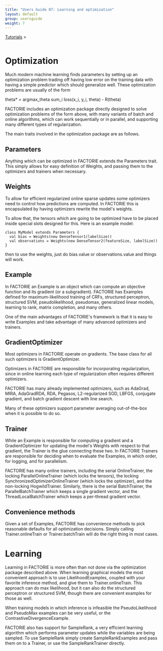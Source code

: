 ```yaml
---
title: "Users Guide 07: Learning and optimization"
layout: default
group: usersguide
weight: 7
---
```


<a href="{{ site.baseurl }}/tutorial.html">Tutorials</a> &gt;

```scala


```



# Optimization

Much modern machine learning finds parameters by setting up an optimization
problem trading off having low error on the training data with having a
simple predictor which should generalize well. These optimization problems
are usually of the form

  theta* = argmax_theta sum_i loss(x_i, y_i, theta) - R(theta)

FACTORIE includes an optimization package directly designed to solve
optimization problems of the form above, with many variants of batch and
online algorithms, which can work sequentially or in parallel, and
supporting many different types of regularization.

The main traits involved in the optimization package are as follows.

## Parameters

Anything which can be optimized in FACTORIE extends the Parameters trait.
This simply allows for easy definition of Weights, and passing them to
the optimizers and trainers when necessary.

## Weights

To allow for efficient regularized online sparse updates some optimizers
need to control how predictions are computed. In FACTORIE this is
encapsulated by having optimizers rewrite the model's weights.

To allow that, the tensors which are going to be optimized have to be
placed inside special slots designed for this. Here is an example model:

```
class MyModel extends Parameters {
  val bias = Weights(new DenseTensor1(labelSize))
  val observations = Weights(new DenseTensor2(featureSize, labelSize))
}
```

then to use the weights, just do bias.value or observations.value and
things will work.

## Example

In FACTORIE an Example is an object which can compute an objective function
and its gradient (or a subgradient). FACTORIE has Examples defined for
maximum-likelihood training of CRFs, structured perceptron, structured SVM,
pseudolikelihood, pseudomax, generalized linear models, learning to rank,
matrix completion, and many others.

One of the main advantages of FACTORIE's framework is that it is easy to
write Examples and take advantage of many advanced optimizers and trainers.

## GradientOptimizer

Most optimizers in FACTORIE operate on gradients. The base class for all
such optimizers is GradientOptimizer.

Optimizers in FACTORIE are responsible for incorporating regularization,
since in online learning each type of regularization often requires
different optimizers.

FACTORIE has many already implemented optimizers, such as AdaGrad, MIRA,
AdaGradRDA, RDA, Pegasos, L2-regularized SGD, LBFGS, conjugate gradient,
and batch gradient descent with line search.

Many of these optimizers support parameter averaging out-of-the-box when
it is possible to do so.

## Trainer

While an Example is responsible for computing a gradient and a
GradientOptimizer for updating the model's Weights with respect to that
gradient, the Trainer is the glue connecting these two. In FACTORIE Trainers
are responsible for deciding when to evaluate the Examples, in which order,
for logging, and for parallelism.

FACTORIE has many online trainers, including the serial OnlineTrainer, the
locking ParallelOnlineTrainer (which locks the tensors), the locking
SynchronizedOptimizerOnlineTrainer (which locks the optimizer), and the
non-locking HogwildTrainer. Similarly, there is the serial BatchTrainer,
the ParallelBatchTrainer which keeps a single gradient vector, and the
ThreadLocalBatchTrainer which keeps a per-thread gradient vector.

## Convenience methods

Given a set of Examples, FACTORIE has convenience methods to pick
reasonable defaults for all optimization decisions. Simply calling
Trainer.onlineTrain or Trainer.batchTrain will do the right thing
in most cases.

# Learning

Learning in FACTORIE is more often than not done via the optimization
package described above. When learning graphical models the most convenient
approach is to use LikelihoodExamples, coupled with your favorite inference
method, and give them to Trainer.onlineTrain. This approach can do max
likelihood, but it can also do the structured perceptron or structured SVM,
though there are convenient examples for those as well.

When training models in which inference is infeasible the PseudoLikelihood
and PseudoMax examples can be very useful, or the
ContrastiveDivergenceExample.

FACTORIE also has support for SampleRank, a very efficient learning algorithm
which performs parameter updates while the variables are being sampled. To
use SampleRank simply create SampleRankExamples and pass them on to a
Trainer, or use the SampleRankTrainer directly.



```scala


```

